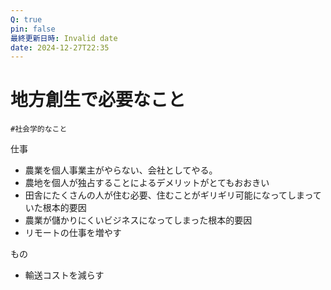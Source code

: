 ```yaml
---
Q: true
pin: false
最終更新日時: Invalid date
date: 2024-12-27T22:35
---
```

# 地方創生で必要なこと

`#社会学的なこと`

仕事

- 農業を個人事業主がやらない、会社としてやる。  
- 農地を個人が独占することによるデメリットがとてもおおきい  
- 田舎にたくさんの人が住む必要、住むことがギリギリ可能になってしまっていた根本的要因  
- 農業が儲かりにくいビジネスになってしまった根本的要因  
- リモートの仕事を増やす  

もの

- 輸送コストを減らす